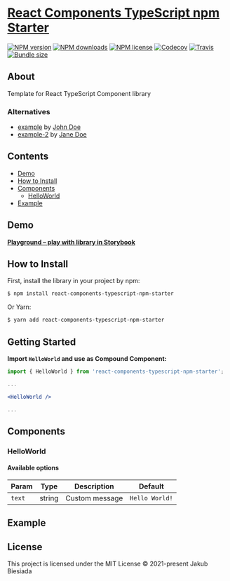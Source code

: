 # [React Components TypeScript npm Starter](https://github.com/the-mes/react-components-typescript-npm-starter)

[![NPM version](https://img.shields.io/npm/v/react-components-typescript-npm-starter?style=flat-square)](https://www.npmjs.com/package/react-components-typescript-npm-starter)
[![NPM downloads](https://img.shields.io/npm/dm/react-components-typescript-npm-starter?style=flat-square)](https://www.npmjs.com/package/react-components-typescript-npm-starter)
[![NPM license](https://img.shields.io/npm/l/react-components-typescript-npm-starter?style=flat-square)](https://www.npmjs.com/package/react-components-typescript-npm-starter)
[![Codecov](https://img.shields.io/codecov/c/github/the-mes/react-components-typescript-npm-starter?style=flat-square)](https://codecov.io/gh/the-mes/react-components-typescript-npm-starter)
[![Travis](https://img.shields.io/travis/com/the-mes/react-components-typescript-npm-starter/main?style=flat-square)](https://travis-ci.com/the-mes/react-components-typescript-npm-starter)
[![Bundle size](https://img.shields.io/bundlephobia/min/react-components-typescript-npm-starter?style=flat-square)](https://bundlephobia.com/result?p=react-components-typescript-npm-starter)

## About

Template for React TypeScript Component library

### Alternatives

- [example](#) by [John Doe](#)
- [example-2](#) by [Jane Doe](#)

## Contents

- [Demo](#demo)
- [How to Install](#how-to-install)
- [Components](#components)
  - [HelloWorld](#helloworld)
- [Example](#example)

## Demo

[**Playground – play with library in Storybook**](#)

## How to Install

First, install the library in your project by npm:

```sh
$ npm install react-components-typescript-npm-starter
```

Or Yarn:

```sh
$ yarn add react-components-typescript-npm-starter
```

## Getting Started

**Import `HelloWorld` and use as Compound Component:**

```jsx
import { HelloWorld } from 'react-components-typescript-npm-starter';

...

<HelloWorld />

...
```

## Components

### HelloWorld

#### Available options

| Param  | Type   | Description    | Default        |
| ------ | ------ | -------------- | -------------- |
| `text` | string | Custom message | `Hello World!` |

## Example

## License

This project is licensed under the MIT License © 2021-present Jakub Biesiada
